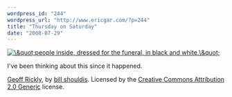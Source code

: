 ```yaml
---
wordpress_id: "244"
wordpress_url: "http://www.ericgar.com/?p=244"
title: "Thursday on Saturday"
date: "2008-07-29"
---
```

<a href="/uploads/2008/07/thursday-geoff.jpg"><img src="/uploads/2008/07/thursday-geoff.jpg" alt="\&amp;quot;people inside, dressed for the funeral, in black and white.\&amp;quot;" title="thursday-geoff"  /></a>

I've been thinking about this since it happened.

<span><a href="http://www.flickr.com/photos/billl/2664695570/in/set-72157606162980805/">Geoff Rickly</a>, by <a href="http://www.flickr.com/photos/billl/">bill shouldis</a>. Licensed by the <a href="http://creativecommons.org/licenses/by/2.0/deed.en">Creative Commons Attribution 2.0 Generic</a> license.</span>
